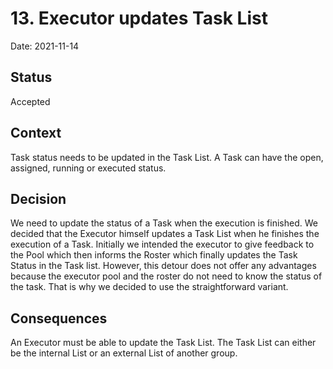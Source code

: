 # 13. Executor updates Task List

Date: 2021-11-14

## Status

Accepted

## Context

Task status needs to be updated in the Task List. A Task can have the open, assigned, running or executed status.

## Decision

We need to update the status of a Task when the execution is finished. We decided that the Executor himself updates a Task List when he finishes the execution of a Task. Initially we intended the executor to give feedback to the Pool which then informs the Roster which finally updates the Task Status in the Task list. However, this detour does not offer any advantages because the executor pool and the roster do not need to know the status of the task. That is why we decided to use the straightforward variant.

## Consequences

An Executor must be able to update the Task List. The Task List can either be the internal List or an external List of another group.
